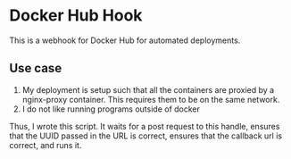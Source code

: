 # Docker Hub Hook

This is a webhook for Docker Hub for automated deployments.

## Use case

1. My deployment is setup such that all the containers are proxied by a nginx-proxy container. This requires them to be on the same network.
2. I do not like running programs outside of docker

Thus, I wrote this script. It waits for a post request to this handle, ensures that the UUID passed in the URL is correct, ensures that the callback url is correct, and runs it.
